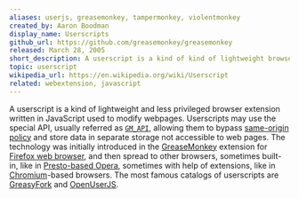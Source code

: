 ```yaml
---
aliases: userjs, greasemonkey, tampermonkey, violentmonkey
created_by: Aaron Boodman
display_name: Userscripts
github_url: https://github.com/greasemonkey/greasemonkey
released: March 28, 2005
short_description: A userscript is a kind of kind of lightweight browser extension, used to modify webpages.
topic: userscript
wikipedia_url: https://en.wikipedia.org/wiki/Userscript
related: webextension, javascript
---
```

A userscript is a kind of lightweight and less privileged browser extension written in JavaScript used to modify webpages. Userscripts may use the special API, usually referred as [`GM_API`](https://wiki.greasespot.net/Greasemonkey_Manual:API), allowing them to bypass [same-origin policy](https://en.wikipedia.org/wiki/Same-origin_policy) and store data in separate storage not accessible to web pages. The technology was initially introduced in the [GreaseMonkey](https://github.com/greasemonkey/greasemonkey) extension for [Firefox web browser](https://www.mozilla.org/firefox/), and then spread to other browsers, sometimes built-in, like in [Presto-based Opera](https://en.wikipedia.org/wiki/Presto_\(layout_engine\)), sometimes with help of extensions, like in [Chromium](https://www.chromium.org)-based browsers. The most famous catalogs of userscripts are [GreasyFork](https://greasyfork.org/) and [OpenUserJS](https://openuserjs.org/).

